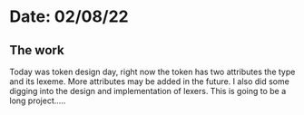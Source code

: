 # Date: 02/08/22

## The work
Today was token design day, right now the token has two attributes the type and its lexeme.
More attributes may be added in the future. I also did some digging into the design and implementation
of lexers. This is going to be a long project.....